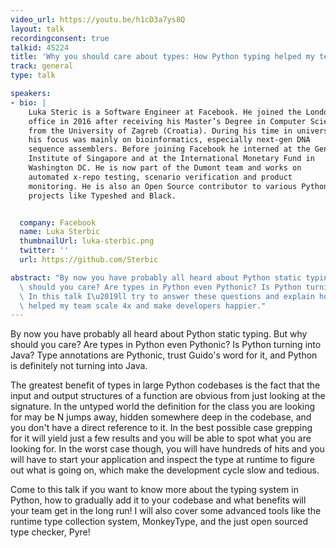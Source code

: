 ```yaml
---
video_url: https://youtu.be/h1cD3a7ys8Q
layout: talk
recordingconsent: true
talkid: 45224
title: 'Why you should care about types: How Python typing helped my team scale'
track: general
type: talk

speakers:
- bio: | 
    Luka Steric is a Software Engineer at Facebook. He joined the London
    office in 2016 after receiving his Master’s Degree in Computer Science
    from the University of Zagreb (Croatia). During his time in university
    his focus was mainly on bioinformatics, especially next-gen DNA
    sequence assemblers. Before joining Facebook he interned at the Genome
    Institute of Singapore and at the International Monetary Fund in
    Washington DC. He is now part of the Dumont team and works on
    automated x-repo testing, scenario verification and product
    monitoring. He is also an Open Source contributor to various Python
    projects like Typeshed and Black.


  company: Facebook
  name: Luka Sterbic
  thumbnailUrl: luka-sterbic.png
  twitter: ''
  url: https://github.com/Sterbic

abstract: "By now you have probably all heard about Python static typing. But why\
  \ should you care? Are types in Python even Pythonic? Is Python turning into Java?\
  \ In this talk I\u2019ll try to answer these questions and explain how type annotations\
  \ helped my team scale 4x and make developers happier."
---
```

By now you have probably all heard about Python static typing. But why should you care? Are types in Python even Pythonic? Is Python turning into Java? Type annotations are Pythonic, trust Guido's word for it, and Python is definitely not turning into Java.

The greatest benefit of types in large Python codebases is the fact that the input and output structures of a function are obvious from just looking at the signature. In the untyped world the definition for the class you are looking for may be N jumps away, hidden somewhere deep in the codebase, and you don't have a direct reference to it. In the best possible case grepping for it will yield just a few results and you will be able to spot what you are looking for. In the worst case though, you will have hundreds of hits and you will have to start your application and inspect the type at runtime to figure out what is going on, which make the development cycle slow and tedious.

Come to this talk if you want to know more about the typing system in Python, how to gradually add it to your codebase and what benefits will your team get in the long run! I will also cover some advanced tools like the runtime type collection system, MonkeyType, and the just open sourced type checker, Pyre!
